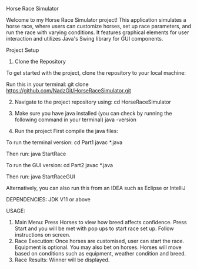 Horse Race Simulator

Welcome to my Horse Race Simulator project! This application simulates a horse race, where users can customize horses, set up race parameters, and run the race with varying conditions. It features graphical elements for user interaction and utilizes Java's Swing library for GUI components.


Project Setup

 1. Clone the Repository

To get started with the project, clone the repository to your local machine:


Run this in your terminal:
git clone https://github.com/NadzGit/HorseRaceSimulator.git

2. Navigate to the project repository using:
cd HorseRaceSimulator

3. Make sure you have java installed (you can check by running the following command in your terminal)
java -version

4. Run the project
First compile the java files:


To run the terminal version:
cd Part1
javac *.java

Then run:
java StartRace

To run the GUI version:
cd Part2
javac *.java

Then run:
java StartRaceGUI

Alternatively, you can also run this from an IDEA such as Eclipse or IntelliJ


DEPENDENCIES:
JDK V11 or above

USAGE:
1. Main Menu: Press Horses to view how breed affects confidence. Press Start and you will be met with pop ups to start race set up. Follow instructions on screen.
2. Race Execution: Once horses are customised, user can start the race. Equipment is optional. You may also bet on horses. Horses will move based on conditions such as equipment, weather condition and breed.
3. Race Results: Winner will be displayed.

